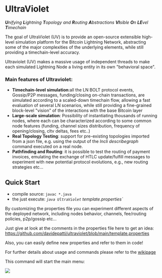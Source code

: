 # UltraViolet

_**U**nifying **L**ightning **T**opology and **R**outing **A**bstractions **VI**sible **O**n **LE**vel **T**imechain_

The goal of UltraViolet (UV) is to provide an open-source extensible high-level simulation platform for the Bitcoin
Lightning Network, abstracting some of the major complexities of the underlying elements, while still providing a
timechain-level accuracy.

Ultraviolet (UV) makes a massive usage of independent threads to make each simulated Lightning Node a living entity in
its own "behavioral space".

### Main features of Ultraviolet:

* **Timechain-level simulation**:all the LN BOLT protocol events, Gossip/P2P messages, funding/closing on-chain
  transactions, are simulated according to a scaled-down timechain flow, allowing a fast evaluation of several LN
  scenarios, while still providing a fine-grained block-level "vision" of the interactions with the base Bitcoin layer
* **Large-scale simulation**: Possibility of instantiating thousands of running nodes, where each can be characterized
  according to some common node features (funding, channel sizes distribution, frequency of opening/closing, cltv
  deltas, fees etc..)
* **Real Topology Testing**: support for pre-existing topologies imported from a json file, e.g. using the output of
  the _lncli describegraph_ command executed on a real node.
* **Pathfinding and Routing**: it is possible to test the routing of payment invoices, emulating the exchange of HTLC
  update/fulfill messages to experiment with new potential protocol evolutions, e.g., new routing strategies etc...

## Quick Start

* compile source: `javac *.java`
* the just execute:  _`java UltraViolet` template.properties`_

By customizing the properties file you can experiment different aspects of the deployed network, including nodes behavior, channels,
fee/routing policies, p2p/gossip etc...

Just give at look at the comments in the properties file here to get an idea:
https://github.com/davidepatti/ultraviolet/blob/main/template.properties

Also, you can easily define new properties and refer to them in code!

For further details about usage and commands please refer to the [wikipage](https://github.com/davidepatti/ultraviolet/wiki/UltraViolet-Wiki)


This command will start the main menu:

![](https://user-images.githubusercontent.com/3337669/230136438-e1419961-d2cd-48cd-9983-9d3fc169ce87.png)

